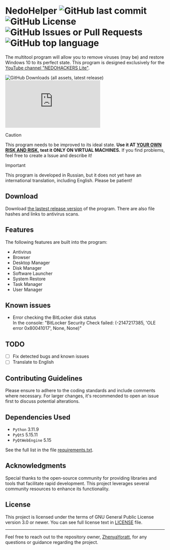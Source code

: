 # NedoHelper ![GitHub last commit](https://img.shields.io/github/last-commit/ZhenyaYoratt/NedoHelper?style=flat-square) ![GitHub License](https://img.shields.io/github/license/ZhenyaYoratt/NedoHelper?style=flat-square) ![GitHub Issues or Pull Requests](https://img.shields.io/github/issues/ZhenyaYoratt/NedoHelper?style=flat-square) ![GitHub top language](https://img.shields.io/github/languages/top/ZhenyaYoratt/NedoHelper?style=flat-square)

The multitool program will allow you to remove viruses (may be) and restore Windows 10 to its perfect state. This program is designed exclusively for the [YouTube channel "NEDOHACKERS Lite"](https://youtube.com/@nedohackerslite).

![GitHub Downloads (all assets, latest release)](https://img.shields.io/github/downloads/ZhenyaYoratt/NedoHelper/latest/total?style=for-the-badge&logo=github) ![GitHub file size in bytes](https://img.shields.io/github/size/ZhenyaYoratt/NedoHelper/main.py)

> [!CAUTION]
> This program needs to be improved to its ideal state. **Use it AT <ins>YOUR OWN RISK AND RISK</ins>, test it ONLY ON VIRTUAL MACHINES.** If you find problems, feel free to create a Issue and describe it!

> [!IMPORTANT]
> This program is developed in Russian, but it does not yet have an international translation, including English. Please be patient!

## Download
Download [the lastest release version](/releases/) of the program. There are also file hashes and links to antivirus scans.
<!-- VirusTotal/Trag.le -->

## Features
The following features are built into the program:
- Antivirus
- Browser
- Desktop Manager
- Disk Manager
- Software Launcher
- System Restore
- Task Manager
- User Manager

## Known issues
- Error checking the BitLocker disk status \
  In the console: "BitLocker Security Check failed: (-2147217385, 'OLE error 0x80041017', None, None)"

## TODO
- [ ] Fix detected bugs and known issues
- [ ] Translate to English

## Contributing Guidelines
Please ensure to adhere to the coding standards and include comments where necessary. For larger changes, it's recommended to open an issue first to discuss potential alterations.

## Dependencies Used
- `Python` 3.11.9
- `PyQt5` 5.15.11
- `PyQtWebEngine` 5.15

See the full list in the file [requirements.txt](requirements.txt).


## Acknowledgments
Special thanks to the open-source community for providing libraries and tools that facilitate rapid development. This project leverages several community resources to enhance its functionality.

## License
This project is licensed under the terms of GNU General Public License version 3.0 or newer. You can see full license text in [LICENSE](LICENSE) file.


---

Feel free to reach out to the repository owner, [ZhenyaYoratt](https://github.com/ZhenyaYoratt), for any questions or guidance regarding the project.
